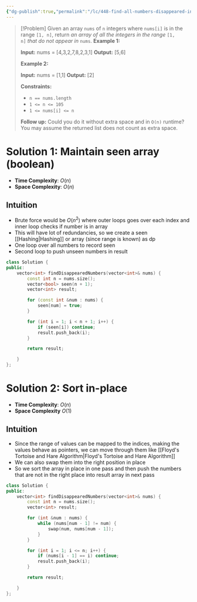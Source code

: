```yaml
---
{"dg-publish":true,"permalink":"/lc/448-find-all-numbers-disappeared-in-an-array/","tags":["array","dp"]}
---
```


>[!Problem]
>Given an array `nums` of `n` integers where `nums[i]` is in the range `[1, n]`, return _an array of all the integers in the range_ `[1, n]` _that do not appear in_ `nums`.
> **Example 1:**
> 
> **Input:** nums = [4,3,2,7,8,2,3,1]
> **Output:** [5,6]
> 
> **Example 2:**
> 
> **Input:** nums = [1,1]
> **Output:** [2]
> 
> **Constraints:**
> 
> - `n == nums.length`
> - `1 <= n <= 105`
> - `1 <= nums[i] <= n`
> 
> **Follow up:** Could you do it without extra space and in `O(n)` runtime? You may assume the returned list does not count as extra space.

# Solution 1: Maintain seen array (boolean)
- **Time Complexity**: $O(n)$
- **Space Complexity**: $O(n)$

## Intuition
- Brute force would be $O(n^2)$ where outer loops goes over each index and inner loop checks if number is in array
- This will have lot of redundancies, so we create a seen [[Hashing\|Hashing]] or array (since range is known) as dp
- One loop over all numbers to record seen
- Second loop to push unseen numbers in result

```cpp
class Solution {
public:
    vector<int> findDisappearedNumbers(vector<int>& nums) {
        const int n = nums.size();
        vector<bool> seen(n + 1);
        vector<int> result;

        for (const int &num : nums) {
            seen[num] = true;
        }

        for (int i = 1; i < n + 1; i++) {
            if (seen[i]) continue;
            result.push_back(i);
        }

        return result;

    }
};
```

# Solution 2: Sort in-place
- **Time Complexity**: $O(n)$
- **Space Complexity** $O(1)$

## Intuition
- Since the range of values can be mapped to the indices, making the values behave as pointers, we can move through them like [[Floyd's Tortoise and Hare Algorithm\|Floyd's Tortoise and Hare Algorithm]]
- We can also swap them into the right position in place
- So we sort the array in place in one pass and then push the numbers that are not in the right place into result array in next pass
```cpp
class Solution {
public:
    vector<int> findDisappearedNumbers(vector<int>& nums) {
        const int n = nums.size();
        vector<int> result;

        for (int &num : nums) {
            while (nums[num - 1] != num) {
                swap(num, nums[num - 1]);
            }
        }

        for (int i = 1; i <= n; i++) {
            if (nums[i - 1] == i) continue;
            result.push_back(i);
        }

        return result;

    }
};
```